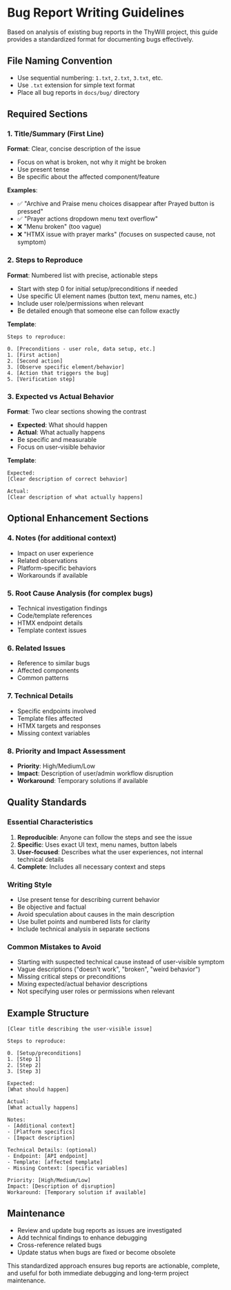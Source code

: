 # Bug Report Writing Guidelines

Based on analysis of existing bug reports in the ThyWill project, this guide provides a standardized format for documenting bugs effectively.

## File Naming Convention
- Use sequential numbering: `1.txt`, `2.txt`, `3.txt`, etc.
- Use `.txt` extension for simple text format
- Place all bug reports in `docs/bug/` directory

## Required Sections

### 1. Title/Summary (First Line)
**Format**: Clear, concise description of the issue
- Focus on what is broken, not why it might be broken
- Use present tense
- Be specific about the affected component/feature

**Examples**:
- ✅ "Archive and Praise menu choices disappear after Prayed button is pressed"
- ✅ "Prayer actions dropdown menu text overflow"
- ❌ "Menu broken" (too vague)
- ❌ "HTMX issue with prayer marks" (focuses on suspected cause, not symptom)

### 2. Steps to Reproduce
**Format**: Numbered list with precise, actionable steps
- Start with step 0 for initial setup/preconditions if needed
- Use specific UI element names (button text, menu names, etc.)
- Include user role/permissions when relevant
- Be detailed enough that someone else can follow exactly

**Template**:
```
Steps to reproduce:

0. [Preconditions - user role, data setup, etc.]
1. [First action]
2. [Second action]
3. [Observe specific element/behavior]
4. [Action that triggers the bug]
5. [Verification step]
```

### 3. Expected vs Actual Behavior
**Format**: Two clear sections showing the contrast
- **Expected**: What should happen
- **Actual**: What actually happens
- Be specific and measurable
- Focus on user-visible behavior

**Template**:
```
Expected:
[Clear description of correct behavior]

Actual:
[Clear description of what actually happens]
```

## Optional Enhancement Sections

### 4. Notes (for additional context)
- Impact on user experience
- Related observations
- Platform-specific behaviors
- Workarounds if available

### 5. Root Cause Analysis (for complex bugs)
- Technical investigation findings
- Code/template references
- HTMX endpoint details
- Template context issues

### 6. Related Issues
- Reference to similar bugs
- Affected components
- Common patterns

### 7. Technical Details
- Specific endpoints involved
- Template files affected
- HTMX targets and responses
- Missing context variables

### 8. Priority and Impact Assessment
- **Priority**: High/Medium/Low
- **Impact**: Description of user/admin workflow disruption
- **Workaround**: Temporary solutions if available

## Quality Standards

### Essential Characteristics
1. **Reproducible**: Anyone can follow the steps and see the issue
2. **Specific**: Uses exact UI text, menu names, button labels
3. **User-focused**: Describes what the user experiences, not internal technical details
4. **Complete**: Includes all necessary context and steps

### Writing Style
- Use present tense for describing current behavior
- Be objective and factual
- Avoid speculation about causes in the main description
- Use bullet points and numbered lists for clarity
- Include technical analysis in separate sections

### Common Mistakes to Avoid
- Starting with suspected technical cause instead of user-visible symptom
- Vague descriptions ("doesn't work", "broken", "weird behavior")
- Missing critical steps or preconditions
- Mixing expected/actual behavior descriptions
- Not specifying user roles or permissions when relevant

## Example Structure

```
[Clear title describing the user-visible issue]

Steps to reproduce:

0. [Setup/preconditions]
1. [Step 1]
2. [Step 2]
3. [Step 3]

Expected:
[What should happen]

Actual:
[What actually happens]

Notes:
- [Additional context]
- [Platform specifics]
- [Impact description]

Technical Details: (optional)
- Endpoint: [API endpoint]
- Template: [affected template]
- Missing Context: [specific variables]

Priority: [High/Medium/Low]
Impact: [Description of disruption]
Workaround: [Temporary solution if available]
```

## Maintenance
- Review and update bug reports as issues are investigated
- Add technical findings to enhance debugging
- Cross-reference related bugs
- Update status when bugs are fixed or become obsolete

This standardized approach ensures bug reports are actionable, complete, and useful for both immediate debugging and long-term project maintenance.